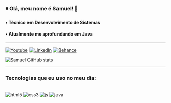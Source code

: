 
### ◾ Olá, meu nome é Samuel! 👋
#### ▪ Técnico em Desenvolvimento de Sistemas
#### ▪ Atualmente me aprofundando em Java

<hr/>

[![Youtube](https://img.shields.io/badge/YouTube-FF0000?style=for-the-badge&logo=youtube&logoColor=white)](https://www.youtube.com/channel/UCNFVpDvtSYEy_5DfUNN3fxA)
[![LinkedIn](https://img.shields.io/badge/LinkedIn-0077B5?style=for-the-badge&logo=linkedin&logoColor=white)](https://www.linkedin.com/in/samuel-lomba-b5a948208/)
[![Behance](https://img.shields.io/badge/Behance-1769ff?style=for-the-badge&logo=behance&logoColor=white
)](https://www.behance.net/samuellomba)

![Samuel GitHub stats](https://github-readme-stats.vercel.app/api?username=samvca&show_icons=true&theme=tokyonight)

<hr/>

### Tecnologias que eu uso no meu dia:

<div style="display: inline_block"><br/>
    <img align="center" alt="html5" src="https://img.shields.io/badge/HTML5-E34F26?style=for-the-badge&logo=html5&logoColor=white">
    <img align="center" alt="css3" src="https://img.shields.io/badge/CSS3-1572B6?style=for-the-badge&logo=css3&logoColor=white">
    <img align="center" alt="js" src="https://img.shields.io/badge/JavaScript-323330?style=for-the-badge&logo=javascript&logoColor=F7DF1E">    
    <img align="center" alt="java" src="https://img.shields.io/badge/Java-ED8B00?style=for-the-badge&logo=java&logoColor=white">

</div>
